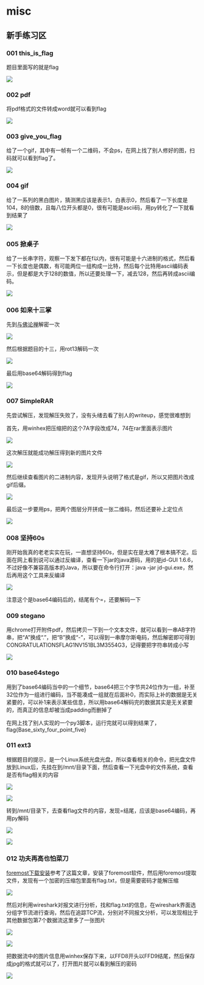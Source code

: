 # misc

## 新手练习区

### 001 this_is_flag
题目里面写的就是flag

![](misc_new_001_1.png)

### 002 pdf
将pdf格式的文件转成word就可以看到flag

![](misc_new_002_1.png)

### 003 give_you_flag
给了一个gif，其中有一帧有一个二维码，不会ps，在网上找了别人修好的图，扫码就可以看到flag了。

![](misc_new_003_2.png)

### 004 gif
给了一系列的黑白图片，猜测黑应该是表示1，白表示0，然后看了一下长度是104，8的倍数，且每八位开头都是0，很有可能是ascii码，用py转化了一下就看到结果了

![](misc_new_004_1.png)

### 005 掀桌子
给了一长串字符，观察一下发下都在f以内，很有可能是十六进制的格式，然后看一下长度也是偶数，有可能两位一组构成一比特，然后每个比特用ascii编码表示，但是都是大于128的数值，所以还要处理一下，减去128，然后再转成ascii编码。

![](misc_new_005_1.png)

### 006 如来十三掌
先到[与佛论禅](http://www.keyfc.net/bbs/tools/tudoucode.aspx)解密一次

![](misc_new_006_1.png)

然后根据题目的十三，用rot13解码一次

![](misc_new_006_2.png)

最后用base64解码得到flag

![](misc_new_006_3.png)

### 007 SimpleRAR
先尝试解压，发现解压失败了，没有头绪去看了别人的writeup，感觉很难想到

首先，用winhex把压缩把的这个7A字段改成74，74在rar里面表示图片

![](misc_new_007_1.png)

这次解压就能成功解压得到新的图片文件

![](misc_new_007_2.png)

然后继续查看图片的二进制内容，发现开头说明了格式是gif，所以又把图片改成gif后缀。

![](misc_new_007_3.png)

最后这一步要用ps，把两个图层分开拼成一张二维码，然后还要补上定位点

![](misc_new_007_4.png)

### 008 坚持60s
刚开始我真的老老实实在玩，一直想坚持60s，但是实在是太难了根本搞不定。后面在网上看到说可以通过反编译，查看一下jar的java源码，用的是jd-GUI 1.6.6，不过好像不兼容高版本的Java，所以要在命令行打开：java -jar jd-gui.exe，然后再用这个工具来反编译

![](misc_new_008_1.png)

注意这个是base64编码后的，结尾有个=，还要解码一下

### 009 stegano

用chrome打开附件pdf，然后拷贝一下到一个文本文件，就可以看到一串AB字符串，把“A”换成“.”，把“B”换成“-”，可以得到一串摩尔斯电码，然后解密即可得到CONGRATULATIONSFLAG1NV151BL3M3554G3，记得要把字符串转成小写

![](misc_new_009_1.png)

### 010 base64stego

用到了base64编码当中的一个细节，base64把三个字节共24位作为一组，补至32位作为一组进行编码，当不能凑成一组就在后面补0，而实际上补的数据是无关紧要的，可以补1来表示某些信息，所以用base64解码完的数据其实是无关紧要的，而真正的信息却被当成padding而删掉了

在网上找了别人实现的一个py3脚本，运行完就可以得到结果了，flag{Base_sixty_four_point_five}

### 011 ext3

根据题目的提示，是一个Linux系统光盘光盘，所以查看相关的命令，把光盘文件放到Linux后，先挂在到/mnt/目录下面，然后查看一下光盘中的文件系统，查看是否有flag相关的内容

![](misc_new_011_1.png)

![](misc_new_011_2.png)

转到/mnt/目录下，去查看flag文件的内容，发现=结尾，应该是base64编码，再用py解码

![](misc_new_011_3.png)

![](misc_new_011_4.png)

### 012 功夫再高也怕菜刀

[foremost下载安装](https://www.cnblogs.com/cnnnnnn/p/8994362.html)参考了这篇文章，安装了foremost软件，然后用foremost提取文件，发现有一个加密的压缩包里面有flag.txt，但是需要密码才能解压缩

![](misc_new_012_1.png)

然后对利用wireshark对报文进行分析，找和flag.txt的信息，在wireshark界面选分组字节流进行查询，然后在追踪TCP流，分别对不同报文分析，可以发现相比于其他数据包第7个数据流这里多了一张图片

![](misc_new_012_2.png)

![](misc_new_012_3.png)

把数据流中的图片信息用winhex保存下来，以FFD8开头以FFD9结尾，然后保存成jpg的格式就可以了，打开图片就可以看到解压的密码

![](misc_new_012_4.png)
